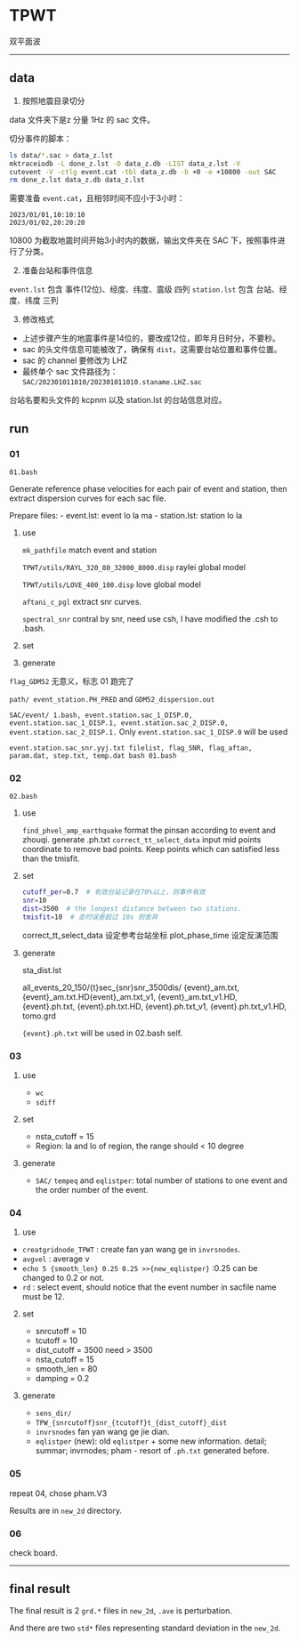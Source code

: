 # TPWT

双平面波

---
## data
1. 按照地震目录切分

data 文件夹下是z 分量 1Hz 的 sac 文件。

切分事件的脚本：

```sh
ls data/*.sac > data_z.lst
mktraceiodb -L done_z.lst -O data_z.db -LIST data_z.lst -V
cutevent -V -ctlg event.cat -tbl data_z.db -b +0 -e +10800 -out SAC
rm done_z.lst data_z.db data_z.lst
```

需要准备 `event.cat`，且相邻时间不应小于3小时：
```cat
2023/01/01,10:10:10
2023/01/02,20:20:20
```

10800 为截取地震时间开始3小时内的数据，输出文件夹在 SAC 下，按照事件进行了分类。

2. 准备台站和事件信息

`event.lst` 包含 事件(12位)、经度、纬度、震级 四列
`station.lst` 包含 台站、经度、纬度 三列

3. 修改格式

- 上述步骤产生的地震事件是14位的，要改成12位，即年月日时分，不要秒。
- sac 的头文件信息可能被改了，确保有 `dist`，这需要台站位置和事件位置。
- sac 的 channel 要修改为 LHZ
- 最终单个 sac 文件路径为：`SAC/202301011010/202301011010.staname.LHZ.sac`

台站名要和头文件的 kcpnm 以及 station.lst 的台站信息对应。

## run

### 01
`01.bash`

Generate reference phase velocities for each pair of event and station, then extract dispersion curves for each sac file.

Prepare files:
    - event.lst: event lo la ma
    - station.lst: station lo la

1. use

    `mk_pathfile` match event and station

    `TPWT/utils/RAYL_320_80_32000_8000.disp` raylei global model

    `TPWT/utils/LOVE_400_100.disp` love global model

    `aftani_c_pgl` extract snr curves.

    `spectral_snr` contral by snr, need use csh, I have modified the .csh to .bash.

2. set
3. generate

`flag_GDM52` 无意义，标志 01 跑完了

`path/ event_station.PH_PRED` and `GDM52_dispersion.out`

`SAC/event/ 1.bash, event.station.sac_1_DISP.0, event.station.sac_1_DISP.1, event.station.sac_2_DISP.0, event.station.sac_2_DISP.1.` Only `event.station.sac_1_DISP.0` will be used

`event.station.sac_snr.yyj.txt filelist, flag_SNR, flag_aftan, param.dat, step.txt, temp.dat bash 01.bash`

### 02
`02.bash`

1. use

    `find_phvel_amp_earthquake` format the pinsan according to event and zhouqi. generate .ph.txt
    `correct_tt_select_data` input mid points coordinate to remove bad points. Keep points which can satisfied less than the tmisfit.

2. set

    ```sh
    cutoff_per=0.7  # 有效台站记录在70%以上，则事件有效
    snr=10
    dist=3500  # the longest distance between two stations.
    tmisfit=10  # 走时误差超过 10s 则舍弃 
    ```

    correct_tt_select_data 设定参考台站坐标
    plot_phase_time 设定反演范围

3. generate

    sta_dist.lst

    all_events_20_150/{t}sec_{snr}snr_3500dis/ {event}_am.txt, {event}_am.txt.HD{event}_am.txt_v1, {event}_am.txt_v1.HD, {event}.ph.txt, {event}.ph.txt.HD, {event}.ph.txt_v1, {event}.ph.txt_v1.HD, tomo.grd

    `{event}.ph.txt` will be used in 02.bash self.

### 03

1. use
    - `wc`
    - `sdiff`

2. set

    - nsta_cutoff = 15
    - Region: la and lo of region, the range should < 10 degree

3. generate
    - `SAC/` `tempeq` and `eqlistper`: total number of stations to one event and the order number of the event.

### 04
1. use
- `creatgridnode_TPWT` : create fan yan wang ge in `invrsnodes`.
- `avgvel` : average v
- `echo 5 {smooth_len} 0.25 0.25 >>{new_eqlistper}` :0.25 can be changed to 0.2 or not.
- `rd` : select event, should notice that the event number in sacfile name must be 12.

2. set
    - snrcutoff = 10
    - tcutoff = 10
    - dist_cutoff = 3500 need > 3500
    - nsta_cutoff = 15
    - smooth_len = 80
    - damping = 0.2

3. generate

    - `sens_dir/`
    - `TPW_{snrcutoff}snr_{tcutoff}t_{dist_cutoff}_dist`
    - `invrsnodes` fan yan wang ge jie dian.
    - `eqlistper` (new): old `eqlistper` + some new information.
        detail; summar; invrnodes; pham - resort of `.ph.txt` generated before.

### 05
repeat 04, chose pham.V3

Results are in `new_2d` directory.

### 06
check board.

---

## final result
The final result is 2 `grd.*` files in `new_2d`, `.ave` is perturbation.

And there are two `std*` files representing standard deviation in the `new_2d`.